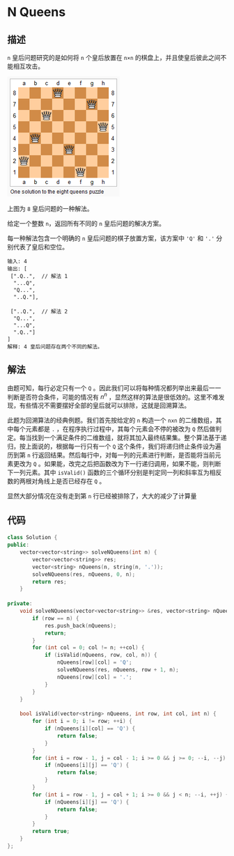 # N Queens

## 描述

`n` 皇后问题研究的是如何将 `n` 个皇后放置在 `n×n` 的棋盘上，并且使皇后彼此之间不能相互攻击。

![alt text](/images/8-queens.png)

上图为 `8` 皇后问题的一种解法。

给定一个整数 `n`，返回所有不同的 `n` 皇后问题的解决方案。

每一种解法包含一个明确的 `n` 皇后问题的棋子放置方案，该方案中 `'Q'` 和 `'.'` 分别代表了皇后和空位。

```
输入: 4
输出: [
 [".Q..",  // 解法 1
  "...Q",
  "Q...",
  "..Q."],

 ["..Q.",  // 解法 2
  "Q...",
  "...Q",
  ".Q.."]
]
解释: 4 皇后问题存在两个不同的解法。
```

## 解法

由题可知，每行必定只有一个 `Q` 。因此我们可以将每种情况都列举出来最后一一判断是否符合条件，可能的情况有 $n^n$ ，显然这样的算法是很低效的。这里不难发现，有些情况不需要摆好全部的皇后就可以排除，这就是回溯算法。

此题为回溯算法的经典例题。我们首先按给定的 `n` 构造一个 `nxn` 的二维数组，其中每个元素都是 `.` ，在程序执行过程中，其每个元素会不停的被改为 `Q` 然后做判定。每当找到一个满足条件的二维数组，就将其加入最终结果集。整个算法基于递归，按上面说的，根据每一行只有一个 `Q` 这个条件，我们将递归终止条件设为遍历到第 `n` 行返回结果。然后每行中，对每一列的元素进行判断，是否能将当前元素更改为 `Q` 。如果能，改完之后把函数改为下一行递归调用，如果不能，则判断下一列元素。其中 `isValid()` 函数的三个循环分别是判定同一列和斜率互为相反数的两根对角线上是否已经存在 `Q` 。

显然大部分情况在没有走到第 `n` 行已经被排除了，大大的减少了计算量

## 代码

```cpp
class Solution {
public:
    vector<vector<string>> solveNQueens(int n) {
        vector<vector<string>> res;
        vector<string> nQueens(n, string(n, '.'));
        solveNQueens(res, nQueens, 0, n);
        return res;
    }

private:
    void solveNQueens(vector<vector<string>> &res, vector<string> nQueens, int row, int n) {
        if (row == n) {
            res.push_back(nQueens);
            return;
        }
        for (int col = 0; col != n; ++col) {
            if (isValid(nQueens, row, col, n)) {
                nQueens[row][col] = 'Q';
                solveNQueens(res, nQueens, row + 1, n);
                nQueens[row][col] = '.';
            }
        }
    }

    bool isValid(vector<string> nQueens, int row, int col, int n) {
        for (int i = 0; i != row; ++i) {
            if (nQueens[i][col] == 'Q') {
                return false;
            }
        }
        for (int i = row - 1, j = col - 1; i >= 0 && j >= 0; --i, --j) {
            if (nQueens[i][j] == 'Q') {
                return false;
            }
        }
        for (int i = row - 1, j = col + 1; i >= 0 && j < n; --i, ++j) {
            if (nQueens[i][j] == 'Q') {
                return false;
            }
        }
        return true;
    }
};
```

